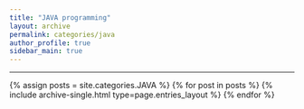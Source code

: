 ```yaml
---
title: "JAVA programming"
layout: archive
permalink: categories/java
author_profile: true
sidebar_main: true
---
```




***

{% assign posts = site.categories.JAVA %}
{% for post in posts %} {% include archive-single.html type=page.entries_layout %} {% endfor %}